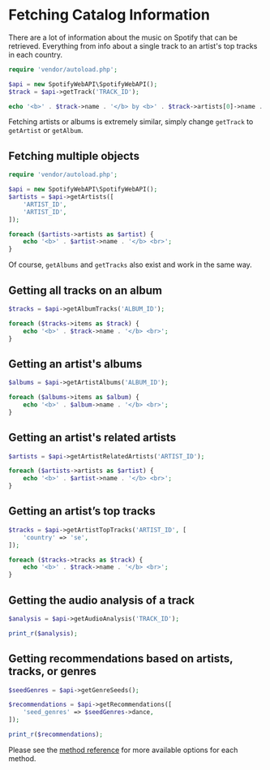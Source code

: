 # Fetching Catalog Information

There are a lot of information about the music on Spotify that can be retrieved. Everything from info about a single track to an artist's top tracks in each country.

```php
require 'vendor/autoload.php';

$api = new SpotifyWebAPI\SpotifyWebAPI();
$track = $api->getTrack('TRACK_ID');

echo '<b>' . $track->name . '</b> by <b>' . $track->artists[0]->name . '</b>';
```

Fetching artists or albums is extremely similar, simply change `getTrack` to `getArtist` or `getAlbum`.

## Fetching multiple objects

```php
require 'vendor/autoload.php';

$api = new SpotifyWebAPI\SpotifyWebAPI();
$artists = $api->getArtists([
    'ARTIST_ID',
    'ARTIST_ID',
]);

foreach ($artists->artists as $artist) {
    echo '<b>' . $artist->name . '</b> <br>';
}
```

Of course, `getAlbums` and `getTracks` also exist and work in the same way.

## Getting all tracks on an album

```php
$tracks = $api->getAlbumTracks('ALBUM_ID');

foreach ($tracks->items as $track) {
    echo '<b>' . $track->name . '</b> <br>';
}
```

## Getting an artist's albums

```php
$albums = $api->getArtistAlbums('ALBUM_ID');

foreach ($albums->items as $album) {
    echo '<b>' . $album->name . '</b> <br>';
}
```

## Getting an artist's related artists

```php
$artists = $api->getArtistRelatedArtists('ARTIST_ID');

foreach ($artists->artists as $artist) {
    echo '<b>' . $artist->name . '</b> <br>';
}
```

## Getting an artist’s top tracks

```php
$tracks = $api->getArtistTopTracks('ARTIST_ID', [
    'country' => 'se',
]);

foreach ($tracks->tracks as $track) {
    echo '<b>' . $track->name . '</b> <br>';
}
```

## Getting the audio analysis of a track

```php
$analysis = $api->getAudioAnalysis('TRACK_ID');

print_r($analysis);
```

## Getting recommendations based on artists, tracks, or genres

```php
$seedGenres = $api->getGenreSeeds();

$recommendations = $api->getRecommendations([
    'seed_genres' => $seedGenres->dance,
]);

print_r($recommendations);
```

Please see the [method reference](/docs/method-reference/SpotifyWebAPI.md) for more available options for each method.
